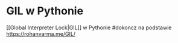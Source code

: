 # GIL w Pythonie
[[Global Interpreter Lock|GIL]] w Pythonie 
#dokoncz na podstawie https://rohanvarma.me/GIL/